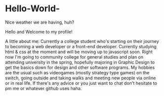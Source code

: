 # Hello-World-
Nice weather we are having, huh?

Hello and Welcome to my profile!

A little about me: Currently a college student who's starting on their journey to becoming a web developer or a front-end developer. Currently studying html & css at the moment and will be moving up to javascript soon. Right now I'm going to community college for general studies and plan on attending university in the spring, hopefully majoring in Graphic Design to get the basics down for design and other software programs. My hobbies are the usual such as videogames (mostly strategy type games) on the switch, going outside and taking walks and meeting new people via online or in real life. If there's any advice or you just want to chat don't hesitate to pm me or whatever github uses haha.
